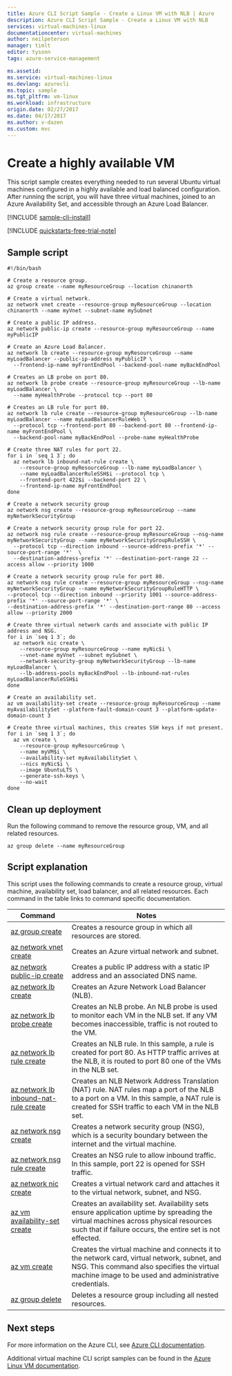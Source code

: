 ```yaml
---
title: Azure CLI Script Sample - Create a Linux VM with NLB | Azure
description: Azure CLI Script Sample - Create a Linux VM with NLB 
services: virtual-machines-linux
documentationcenter: virtual-machines
author: neilpeterson
manager: timlt
editor: tysonn
tags: azure-service-management

ms.assetid:
ms.service: virtual-machines-linux
ms.devlang: azurecli
ms.topic: sample
ms.tgt_pltfrm: vm-linux
ms.workload: infrastructure
origin.date: 02/27/2017
ms.date: 04/17/2017
ms.author: v-dazen
ms.custom: mvc
---
```


# Create a highly available VM

This script sample creates everything needed to run several Ubuntu virtual machines configured in a highly available and load balanced configuration. After running the script, you will have three virtual machines, joined to an Azure Availability Set, and accessible through an Azure Load Balancer. 

[!INCLUDE [sample-cli-install](../../../includes/sample-cli-install.md)]

[!INCLUDE [quickstarts-free-trial-note](../../../includes/quickstarts-free-trial-note.md)]

## Sample script

```azurecli
#!/bin/bash

# Create a resource group.
az group create --name myResourceGroup --location chinanorth

# Create a virtual network.
az network vnet create --resource-group myResourceGroup --location chinanorth --name myVnet --subnet-name mySubnet

# Create a public IP address.
az network public-ip create --resource-group myResourceGroup --name myPublicIP

# Create an Azure Load Balancer.
az network lb create --resource-group myResourceGroup --name myLoadBalancer --public-ip-address myPublicIP \
  --frontend-ip-name myFrontEndPool --backend-pool-name myBackEndPool

# Creates an LB probe on port 80.
az network lb probe create --resource-group myResourceGroup --lb-name myLoadBalancer \
  --name myHealthProbe --protocol tcp --port 80

# Creates an LB rule for port 80.
az network lb rule create --resource-group myResourceGroup --lb-name myLoadBalancer --name myLoadBalancerRuleWeb \
  --protocol tcp --frontend-port 80 --backend-port 80 --frontend-ip-name myFrontEndPool \
  --backend-pool-name myBackEndPool --probe-name myHealthProbe

# Create three NAT rules for port 22.
for i in `seq 1 3`; do
  az network lb inbound-nat-rule create \
    --resource-group myResourceGroup --lb-name myLoadBalancer \
    --name myLoadBalancerRuleSSH$i --protocol tcp \
    --frontend-port 422$i --backend-port 22 \
    --frontend-ip-name myFrontEndPool
done

# Create a network security group
az network nsg create --resource-group myResourceGroup --name myNetworkSecurityGroup

# Create a network security group rule for port 22.
az network nsg rule create --resource-group myResourceGroup --nsg-name myNetworkSecurityGroup --name myNetworkSecurityGroupRuleSSH \
  --protocol tcp --direction inbound --source-address-prefix '*' --source-port-range '*'  \
  --destination-address-prefix '*' --destination-port-range 22 --access allow --priority 1000

# Create a network security group rule for port 80.
az network nsg rule create --resource-group myResourceGroup --nsg-name myNetworkSecurityGroup --name myNetworkSecurityGroupRuleHTTP \
--protocol tcp --direction inbound --priority 1001 --source-address-prefix '*' --source-port-range '*' \
--destination-address-prefix '*' --destination-port-range 80 --access allow --priority 2000

# Create three virtual network cards and associate with public IP address and NSG.
for i in `seq 1 3`; do
  az network nic create \
    --resource-group myResourceGroup --name myNic$i \
    --vnet-name myVnet --subnet mySubnet \
    --network-security-group myNetworkSecurityGroup --lb-name myLoadBalancer \
    --lb-address-pools myBackEndPool --lb-inbound-nat-rules myLoadBalancerRuleSSH$i
done

# Create an availability set.
az vm availability-set create --resource-group myResourceGroup --name myAvailabilitySet --platform-fault-domain-count 3 --platform-update-domain-count 3

# Create three virtual machines, this creates SSH keys if not present.
for i in `seq 1 3`; do
  az vm create \
    --resource-group myResourceGroup \
    --name myVM$i \
    --availability-set myAvailabilitySet \
    --nics myNic$i \
    --image UbuntuLTS \
    --generate-ssh-keys \
    --no-wait
done
```

## Clean up deployment 

Run the following command to remove the resource group, VM, and all related resources.

```azurecli 
az group delete --name myResourceGroup
```

## Script explanation

This script uses the following commands to create a resource group, virtual machine, availability set, load balancer, and all related resources. Each command in the table links to command specific documentation.

| Command | Notes |
|---|---|
| [az group create](https://docs.microsoft.com/cli/azure/group#create) | Creates a resource group in which all resources are stored. |
| [az network vnet create](https://docs.microsoft.com/cli/azure/network/vnet#create) | Creates an Azure virtual network and subnet. |
| [az network public-ip create](https://docs.microsoft.com/cli/azure/network/public-ip#create) | Creates a public IP address with a static IP address and an associated DNS name. |
| [az network lb create](https://docs.microsoft.com/cli/azure/network/lb#create) | Creates an Azure Network Load Balancer (NLB). |
| [az network lb probe create](https://docs.microsoft.com/cli/azure/network/lb/probe#create) | Creates an NLB probe. An NLB probe is used to monitor each VM in the NLB set. If any VM becomes inaccessible, traffic is not routed to the VM. |
| [az network lb rule create](https://docs.microsoft.com/cli/azure/network/lb/rule#create) | Creates an NLB rule. In this sample, a rule is created for port 80. As HTTP traffic arrives at the NLB, it is routed to port 80 one of the VMs in the NLB set. |
| [az network lb inbound-nat-rule create](https://docs.microsoft.com/cli/azure/network/lb/inbound-nat-rule#create) | Creates an NLB Network Address Translation (NAT) rule.  NAT rules map a port of the NLB to a port on a VM. In this sample, a NAT rule is created for SSH traffic to each VM in the NLB set.  |
| [az network nsg create](https://docs.microsoft.com/cli/azure/network/nsg#create) | Creates a network security group (NSG), which is a security boundary between the internet and the virtual machine. |
| [az network nsg rule create](https://docs.microsoft.com/cli/azure/network/nsg/rule#create) | Creates an NSG rule to allow inbound traffic. In this sample, port 22 is opened for SSH traffic. |
| [az network nic create](https://docs.microsoft.com/cli/azure/network/nic#create) | Creates a virtual network card and attaches it to the virtual network, subnet, and NSG. |
| [az vm availability-set create](https://docs.microsoft.com/cli/azure/network/lb/rule#create) | Creates an availability set. Availability sets ensure application uptime by spreading the virtual machines across physical resources such that if failure occurs, the entire set is not effected. |
| [az vm create](https://docs.microsoft.com/cli/azure/vm/availability-set#create) | Creates the virtual machine and connects it to the network card, virtual network, subnet, and NSG. This command also specifies the virtual machine image to be used and administrative credentials.  |
| [az group delete](https://docs.microsoft.com/cli/azure/vm/extension#set) | Deletes a resource group including all nested resources. |

## Next steps

For more information on the Azure CLI, see [Azure CLI documentation](https://docs.microsoft.com/cli/azure/overview).

Additional virtual machine CLI script samples can be found in the [Azure Linux VM documentation](../linux/cli-samples.md?toc=%2fvirtual-machines%2flinux%2ftoc.json).
